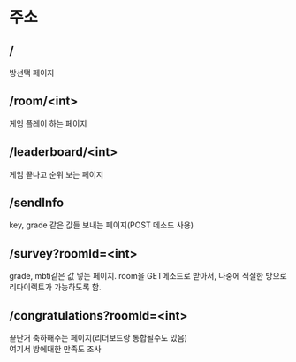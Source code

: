 # 주소
## /
방선택 페이지
## /room/\<int>
게임 플레이 하는 페이지
## /leaderboard/\<int>
게임 끝나고 순위 보는 페이지
## /sendInfo
key, grade 같은 값들 보내는 페이지(POST 메소드 사용)
## /survey?roomId=\<int>
grade, mbti같은 값 넣는 페이지. room을 GET메소드로 받아서, 나중에 적절한 방으로 리다이렉트가 가능하도록 함.
## /congratulations?roomId=\<int>
끝난거 축하해주는 페이지(리더보드랑 통합될수도 있음)  
여기서 방에대한 만족도 조사
